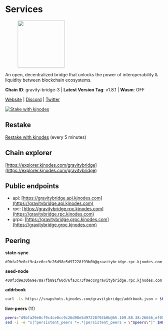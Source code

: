 # Services

<figure><img src="https://raw.githubusercontent.com/kj89/testnet_manuals/main/pingpub/logos/gravitybridge.png" width="150" alt=""><figcaption></figcaption></figure>

An open, decentralized bridge that unlocks the power of  interoperability & liquidity between blockchain ecosystems.

**Chain ID**: gravity-bridge-3 | **Latest Version Tag**: v1.8.1 | **Wasm**: OFF

[Website](https://www.gravitybridge.net) | [Discord](https://discord.gg/ARV8dTSjAk) | [Twitter](https://twitter.com/gravity_bridge)

[![Stake with kjnodes](https://i.ibb.co/cr44Q8j/button-stake-with-kjnodes.png)](https://restake.app/gravitybridge/gravityvaloper1nw3uavthnjwsgrrjzav2wdg9m0pw7k4fc7hvlz)

## Restake

[Restake with kjnodes](https://restake.app/gravitybridge/gravityvaloper1nw3uavthnjwsgrrjzav2wdg9m0pw7k4fc7hvlz) (every 5 minutes)
## Chain explorer
[https://explorer.kjnodes.com/gravitybridge](https://explorer.kjnodes.com/gravitybridge)

## Public endpoints

* api: [https://gravitybridge.api.kjnodes.com](https://gravitybridge.api.kjnodes.com)
* rpc: [https://gravitybridge.rpc.kjnodes.com](https://gravitybridge.rpc.kjnodes.com)
* grpc: [https://gravitybridge.grpc.kjnodes.com](https://gravitybridge.grpc.kjnodes.com)

## Peering

**state-sync**

```text
d9bfa29e0cf9c4ce0cc9c26d98e5d97228f93b0b@gravitybridge.rpc.kjnodes.com:26656
```

**seed-node**

```text
400f3d9e30b69e78a7fb891f60d76fa3c73f0ecc@gravitybridge.rpc.kjnodes.com:26659
```

**addrbook**
```bash
curl -Ls https://snapshots.kjnodes.com/gravitybridge/addrbook.json > $HOME/.gravity/config/addrbook.json
```

**live-peers** (11)
```bash
peers="d9bfa29e0cf9c4ce0cc9c26d98e5d97228f93b0b@65.109.88.38:26656,ef05d5aca4398f4b217b9bbf08729a1338c67eeb@142.132.193.186:36656,46374f308b7cbf6a8d8242bad8666760b433cb9d@62.171.164.145:26656,35aa2649d5986e9ae3aac47b5b629004c8be1748@95.217.225.212:26656,decc9e5b4f785a5b0b2cb6c0fe5b341ebc5d7211@136.244.112.224:26656,6446a62a3db95347be2d7ea02feb2c834c226848@142.132.133.189:26656,a9e9c67632880147aad2517c9ee19cac6d9d052e@193.17.92.212:26656,ca9d9d0605f178fbba3bdf92e13719ab9dce0fc7@23.88.59.82:26656,373803026c47e18b718283921662b85cf0fbc695@47.52.111.198:25656,a2b2723dffd2dc3a8e5ea727f60c3eca3a07c6f5@80.64.208.80:26656,7e5b7671f0ec3729124102f23c50d8cdd0faa583@192.26.37.56:36656"
sed -i -e "s|^persistent_peers *=.*|persistent_peers = \"$peers\"|" $HOME/.gravity/config/config.toml
```
